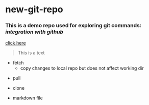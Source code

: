 # **new-git-repo**
### This is a demo repo used for exploring git commands: *integration with github*
[click here]()
> This is a text
- fetch
    - copy changes to local repo but does not affect working dir
* pull
+ clone
* markdown file
